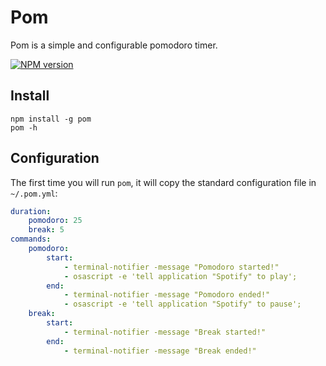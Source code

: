 # Pom
Pom is a simple and configurable pomodoro timer.

[![NPM version](https://badge.fury.io/js/pom.png)](http://badge.fury.io/js/pom)

## Install
```
npm install -g pom
pom -h
```

## Configuration
The first time you will run `pom`, it will copy the standard configuration file in `~/.pom.yml`:

```yml
duration:
    pomodoro: 25
    break: 5
commands:
    pomodoro:
        start:
            - terminal-notifier -message "Pomodoro started!"
            - osascript -e 'tell application "Spotify" to play';
        end:
            - terminal-notifier -message "Pomodoro ended!"
            - osascript -e 'tell application "Spotify" to pause';
    break:
        start:
            - terminal-notifier -message "Break started!"
        end:
            - terminal-notifier -message "Break ended!"
```
